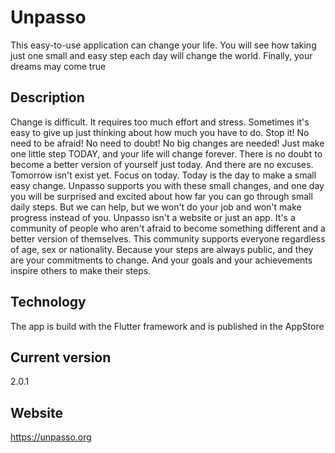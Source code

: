 # Unpasso

This easy-to-use application can change your life. You will see how taking just one small and easy step each day will change the world. Finally, your dreams may come true

## Description

Change is difficult. It requires too much effort and stress. Sometimes it's easy to give up just thinking about how much you have to do. Stop it! No need to be afraid! No need to doubt! No big changes are needed! Just make one little step TODAY, and your life will change forever. There is no doubt to become a better version of yourself just today. And there are no excuses. Tomorrow isn't exist yet. Focus on today. Today is the day to make a small easy change. Unpasso supports you with these small changes, and one day you will be surprised and excited about how far you can go through small daily steps.
But we can help, but we won't do your job and won't make progress instead of you.
Unpasso isn't a website or just an app. It's a community of people who aren't afraid to become something different and a better version of themselves. This community supports everyone regardless of age, sex or nationality. Because your steps are always public, and they are your commitments to change. And your goals and your achievements inspire others to make their steps.

## Technology

The app is build with the Flutter framework and is published in the AppStore

## Current version

2.0.1

## Website

https://unpasso.org
